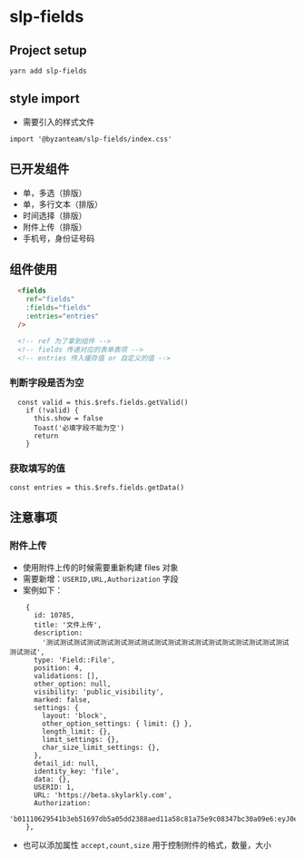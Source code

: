 # slp-fields

## Project setup
```
yarn add slp-fields
```

## style import

- 需要引入的样式文件
```
import '@byzanteam/slp-fields/index.css'
```

## 已开发组件
- 单，多选（排版）
- 单，多行文本（排版）
- 时间选择（排版）
- 附件上传（排版）
- 手机号，身份证号码

## 组件使用
```HTML
  <fields
    ref="fields"
    :fields="fields"
    :entries="entries"
  />

  <!-- ref 为了拿到组件 -->
  <!-- fields 传递对应的表单表项 -->
  <!-- entries 传入缓存值 or 自定义的值 -->
```

### 判断字段是否为空
```TS
  const valid = this.$refs.fields.getValid()
    if (!valid) {
      this.show = false
      Toast('必填字段不能为空')
      return
    }
```

### 获取填写的值
```TS
const entries = this.$refs.fields.getData()
```

## 注意事项
### 附件上传
- 使用附件上传的时候需要重新构建 files 对象
- 需要新增：`USERID,URL,Authorization` 字段
- 案例如下：
```TS
    {
      id: 10785,
      title: '文件上传',
      description:
        '测试测试测试测试测试测试测试测试测试测试测试测试测试测试测试测试测试测试测试测试',
      type: 'Field::File',
      position: 4,
      validations: [],
      other_option: null,
      visibility: 'public_visibility',
      marked: false,
      settings: {
        layout: 'block',
        other_option_settings: { limit: {} },
        length_limit: {},
        limit_settings: {},
        char_size_limit_settings: {},
      },
      detail_id: null,
      identity_key: 'file',
      data: {},
      USERID: 1,
      URL: 'https://beta.skylarkly.com',
      Authorization:
        'b01110629541b3eb51697db5a05dd2388aed11a58c81a75e9c08347bc30a09e6:eyJ0eXAiOiJKV1QiLCJhbGciOiJIUzI1NiJ9.eyJuYW1lc3BhY2VfaWQiOjF9.wj9V0ZVOOzSPuRYztizJL_5w0u8aJKb05Z73tEV_HuY',
    },
```

- 也可以添加属性 `accept,count,size` 用于控制附件的格式，数量，大小


